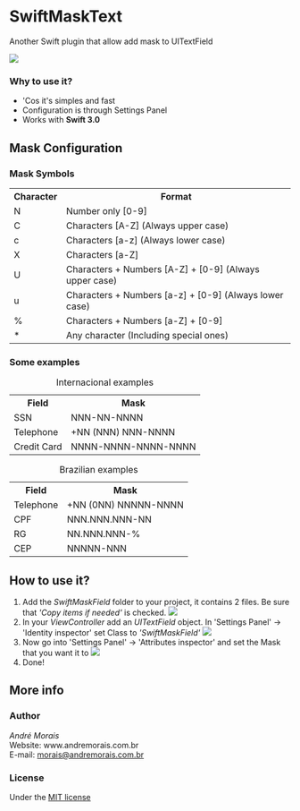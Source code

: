 # SwiftMaskText
Another Swift plugin that allow add mask to UITextField

<img src="https://github.com/moraisandre/SwiftMaskText/blob/master/Assets/appPreview.png" />

<h3>Why to use it?</h3>
<ul>
  <li>'Cos it's simples and fast</li>
  <li>Configuration is through Settings Panel</li>
  <li>Works with <b>Swift 3.0</b></li>
</ul>
<h2>Mask Configuration</h2>
<h3>Mask Symbols</h3>
<table>
  <tr>
    <th>Character</th>
    <th>Format</th>
  </tr>
  <tr>
    <td>N</td>
    <td>Number only [0-9]</td>
  </tr>
  <tr>
    <td>C</td>
    <td>Characters [A-Z] (Always upper case)</td>
  </tr>
  <tr>
    <td>c</td>
    <td>Characters [a-z] (Always lower case)</td>
  </tr>
  <tr>
    <td>X</td>
    <td>Characters [a-Z]</td>
  </tr>
  <tr>
    <td>U</td>
    <td>Characters + Numbers [A-Z] + [0-9] (Always upper case)</td>
  </tr>
  <tr>
    <td>u</td>
    <td>Characters + Numbers [a-z] + [0-9] (Always lower case)</td>
  </tr>
  <tr>
    <td>%</td>
    <td>Characters + Numbers [a-Z] + [0-9]</td>
  </tr>
  <tr>
    <td>*</td>
    <td>Any character (Including special ones)</td>
  </tr>
</table>
<h3>Some examples</h3>
<table>
  <caption>Internacional examples</caption>
  <tr>
    <th>Field</th>
    <th>Mask</th>
  </tr>
  <tr>
    <td>SSN</td>
    <td>NNN-NN-NNNN</td>
  </tr>
  <tr>
    <td>Telephone</td>
    <td>+NN (NNN) NNN-NNNN</td>
  </tr>
  <tr>
    <td>Credit Card</td>
    <td>NNNN-NNNN-NNNN-NNNN</td>
  </tr>
</table>
<table>
  <caption>Brazilian examples</caption>
  <tr>
    <th>Field</th>
    <th>Mask</th>
  </tr>
  <tr>
    <td>Telephone</td>
    <td>+NN (0NN) NNNNN-NNNN</td>
  </tr>
  <tr>
    <td>CPF</td>
    <td>NNN.NNN.NNN-NN</td>
  </tr>
  <tr>
    <td>RG</td>
    <td>NN.NNN.NNN-%</td>
  </tr>
  <tr>
    <td>CEP</td>
    <td>NNNNN-NNN</td>
  </tr>
</table>
<h2>How to use it?</h2>
<ol>
  <li>
    Add the <i>SwiftMaskField</i> folder to your project, it contains 2 files. Be sure that <i>'Copy items if needed'</i> is checked.
    <img src="https://github.com/moraisandre/SwiftMaskText/blob/master/Assets/CopyItemsIfNeeded.png" />
  </li>
  <li>
    In your <i>ViewController</i> add an <i>UITextField</i> object. In 'Settings Panel' -> 'Identity inspector' set Class to <i>'SwiftMaskField'</i>
    <img src="https://github.com/moraisandre/SwiftMaskText/blob/master/Assets/customClass.png" />
  </li>
  <li>
    Now go into 'Settings Panel' -> 'Attributes inspector' and set the Mask that you want it to
    <img src="https://github.com/moraisandre/SwiftMaskText/blob/master/Assets/swiftMaskField.png" />
  </li>
  <li>
    Done!
  </li>
</ol>
<h2>More info</h2>
<h3>Author</h3>
<i>André Morais</i> </br>
Website: www.andremorais.com.br </br>
E-mail: <a href="mailto:morais@andremorais.com.br?Subject=GitHub%20doubt" target="_top">morais@andremorais.com.br</a>
<h3>License</h3>
Under the <a href="http://www.opensource.org/licenses/MIT">MIT license</a>
